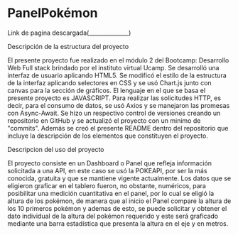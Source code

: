 # PanelPokémon

Link de pagina descargada(______________)

Descripción de la estructura del proyecto 

El presente proyecto fue realizado en el módulo 2 del Bootcamp: Desarrollo Web Full stack brindado por el instituto virtual Ucamp.
Se desarrolló una interfaz de usuario aplicando HTML5. Se modificó el estilo de la estructura de la interfaz aplicando selectores 
en CSS y se usó Chart.js junto con canvas para la sección de gráficos. El lenguaje en el que se basa el presente proyecto es 
JAVASCRIPT. Para realizar las solicitudes HTTP, es decir, para el consumo de datos, se usó Axios y se manejaron las promesas 
con Async-Await. Se hizo un respectivo control de versiones creando un repositorio en GitHub y se actualizó el proyecto con un 
minimo de "commits". Además se creó el presente README dentro del repositorio que incluye la descripción  de los elementos 
que constituyen el proyecto.

Descripcion del uso del proyecto

El proyecto consiste en un Dashboard o Panel que refleja información solicitada a una API, en este caso se usó la POKEAPI, 
por ser la más conocida, gratuita y que se mantiene vigente actualmente. Los datos que se eligieron graficar en el tablero 
fueron, no obstante, numéricos, para posibilitar una medición cuantitativa en el panel, por lo cual se eligió la altura de 
los pokémon, de manera que al inicio el Panel compare la altura de los 10 primeros pokémon y ademas de esto, se puede 
solicitar y obtener el dato individual de la altura del pokémon requerido y este será graficado mediante una barra estadística
que presenta la altura en el eje y en metros.

